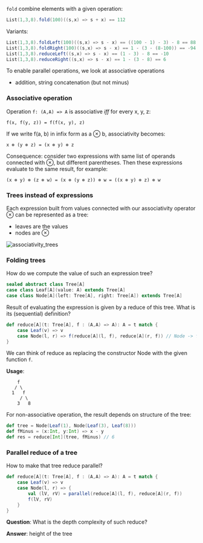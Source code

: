 `fold` combine elements with a given operation:
```scala
List(1,3,8).fold(100)((s,x) => s + x) == 112
```
Variants:
```scala
List(1,3,8).foldLeft(100)((s,x) => s - x) == ((100 - 1) - 3) - 8 == 88 // folds from left
List(1,3,8).foldRight(100)((s,x) => s - x) == 1 - (3 - (8-100)) == -94 // folds from right
List(1,3,8).reduceLeft((s,x) => s - x) == (1 - 3) - 8 == -10
List(1,3,8).reduceRight((s,x) => s - x) == 1 - (3 - 8) == 6
```
To enable parallel operations, we look at associative operations

* addition, string concatenation (but not minus)

### Associative operation

Operation `f: (A,A) => A` is associative _iff_ for every x, y, z: 
```
f(x, f(y, z)) = f(f(x, y), z)
```

If we write f(a, b) in infix form as a ⊗ b, associativity becomes: 
```
x ⊗ (y ⊗ z) = (x ⊗ y) ⊗ z
```

Consequence: consider two expressions with same list of operands connected with ⊗, but different parentheses. Then these expressions evaluate to the same result, for example: 
```
(x ⊗ y) ⊗ (z ⊗ w) = (x ⊗ (y ⊗ z)) ⊗ w = ((x ⊗ y) ⊗ z) ⊗ w
```

### Trees instead of expressions

Each expression built from values connected with our associativity operator ⊗ can be represented as a tree:
* leaves are the values
* nodes are ⊗

![associativity_trees](https://github.com/rohitvg/scala-parallel-programming-3/blob/master/resources/images/associativity_trees.png)

### Folding trees

How do we compute the value of such an expression tree?

``` scala
sealed abstract class Tree[A]
case class Leaf[A](value: A) extends Tree[A]
case class Node[A](left: Tree[A], right: Tree[A]) extends Tree[A]
```
Result of evaluating the expression is given by a reduce of this tree. What is its (sequential) definition?

```scala
def reduce[A](t: Tree[A], f : (A,A) => A): A = t match {
    case Leaf(v) => v
    case Node(l, r) => f(reduce[A](l, f), reduce[A](r, f)) // Node -> function f
}
```
We can think of reduce as replacing the constructor Node with the given function `f`.

**Usage**:
```
    f
   / \
  1   f
     / \
    3   8

```
For non-associative operation, the result depends on structure of the tree:
```scala
def tree = Node(Leaf(1), Node(Leaf(3), Leaf(8)))
def fMinus = (x:Int, y:Int) => x - y
def res = reduce[Int](tree, fMinus) // 6
```

### Parallel reduce of a tree

How to make that tree reduce parallel?

```scala
def reduce[A](t: Tree[A], f : (A,A) => A): A = t match {
    case Leaf(v) => v
    case Node(l, r) => {
        val (lV, rV) = parallel(reduce[A](l, f), reduce[A](r, f))
        f(lV, rV)
    }
}
```
**Question**: What is the depth complexity of such reduce?

**Answer**: height of the tree